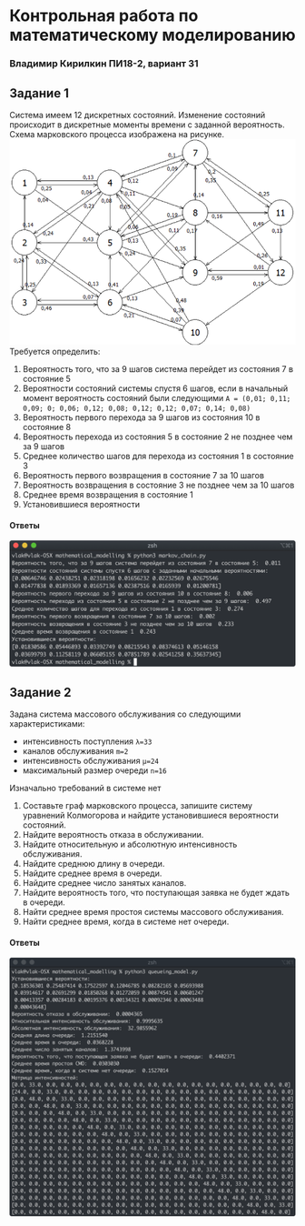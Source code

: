 # Контрольная работа по математическому моделированию
### Владимир Кирилкин ПИ18-2, вариант 31
## Задание 1
Система имеем 12 дискретных состояний. Изменение состояний происходит в дискретные моменты времени с заданной вероятность. Схема марковского процесса изображена на рисунке.
![](.github/given_chain.png)
Требуется определить:
1) Вероятность того, что за 9 шагов система перейдет из состояния 7 в состояние 5
2) Вероятности состояний системы спустя 6 шагов, если в начальный момент вероятность состояний были следующими `A = (0,01; 0,11; 0,09; 0; 0,06; 0,12; 0,08; 0,12; 0,12; 0,07; 0,14; 0,08)`
3) Вероятность первого перехода за 9 шагов из состояния 10 в состояние 8
4) Вероятность перехода из состояния 5 в состояние 2 не позднее чем за 9 шагов
5) Среднее количество шагов для перехода из состояния 1 в состояние 3
6) Вероятность первого возвращения в состояние 7 за 10 шагов
7) Вероятность возвращения в состояние 3 не позднее чем за 10 шагов
8) Среднее время возвращения в состояние 1
9) Установившиеся вероятности
#### Ответы
![](.github/screen_1.png)
## Задание 2
Задана система массового обслуживания со следующими характеристиками:
- интенсивность поступления			`λ=33`
- каналов обслуживания				`m=2`
- интенсивность обслуживания		`μ=24`
- максимальный размер очереди		`n=16`

Изначально требований в системе нет
1)	Составьте граф марковского процесса, запишите систему уравнений Колмогорова и найдите установившиеся вероятности состояний.
2)	Найдите вероятность отказа в обслуживании.
3)	Найдите относительную и абсолютную интенсивность обслуживания.
4)	Найдите среднюю длину в очереди.
5)	Найдите среднее время в очереди.
6)	Найдите среднее число занятых каналов.
7)	Найдите вероятность того, что поступающая заявка не будет ждать в очереди.
8)	Найти среднее время простоя системы массового обслуживания.
9)	Найти среднее время, когда в системе нет очереди.
#### Ответы
![](.github/screen_2.png)